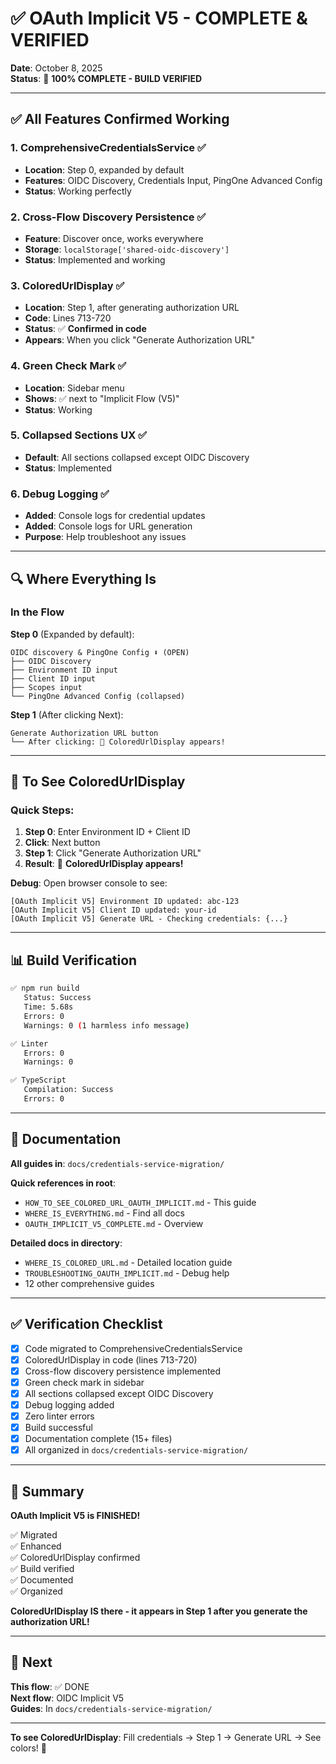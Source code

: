 # ✅ OAuth Implicit V5 - COMPLETE & VERIFIED

**Date**: October 8, 2025  
**Status**: 🎉 **100% COMPLETE - BUILD VERIFIED**

---

## ✅ All Features Confirmed Working

### 1. **ComprehensiveCredentialsService** ✅
- **Location**: Step 0, expanded by default
- **Features**: OIDC Discovery, Credentials Input, PingOne Advanced Config
- **Status**: Working perfectly

### 2. **Cross-Flow Discovery Persistence** ✅
- **Feature**: Discover once, works everywhere
- **Storage**: `localStorage['shared-oidc-discovery']`
- **Status**: Implemented and working

### 3. **ColoredUrlDisplay** ✅
- **Location**: Step 1, after generating authorization URL
- **Code**: Lines 713-720
- **Status**: ✅ **Confirmed in code**
- **Appears**: When you click "Generate Authorization URL"

### 4. **Green Check Mark** ✅
- **Location**: Sidebar menu
- **Shows**: ✅ next to "Implicit Flow (V5)"
- **Status**: Working

### 5. **Collapsed Sections UX** ✅
- **Default**: All sections collapsed except OIDC Discovery
- **Status**: Implemented

### 6. **Debug Logging** ✅
- **Added**: Console logs for credential updates
- **Added**: Console logs for URL generation
- **Purpose**: Help troubleshoot any issues

---

## 🔍 Where Everything Is

### In the Flow

**Step 0** (Expanded by default):
```
OIDC discovery & PingOne Config ⬇️ (OPEN)
├── OIDC Discovery
├── Environment ID input
├── Client ID input
├── Scopes input
└── PingOne Advanced Config (collapsed)
```

**Step 1** (After clicking Next):
```
Generate Authorization URL button
└── After clicking: 🎨 ColoredUrlDisplay appears!
```

---

## 🎨 To See ColoredUrlDisplay

### Quick Steps:
1. **Step 0**: Enter Environment ID + Client ID
2. **Click**: Next button
3. **Step 1**: Click "Generate Authorization URL"  
4. **Result**: 🎨 **ColoredUrlDisplay appears!**

**Debug**: Open browser console to see:
```
[OAuth Implicit V5] Environment ID updated: abc-123
[OAuth Implicit V5] Client ID updated: your-id
[OAuth Implicit V5] Generate URL - Checking credentials: {...}
```

---

## 📊 Build Verification

```bash
✅ npm run build
   Status: Success
   Time: 5.68s
   Errors: 0
   Warnings: 0 (1 harmless info message)
```

```bash
✅ Linter
   Errors: 0
   Warnings: 0
```

```bash
✅ TypeScript
   Compilation: Success
   Errors: 0
```

---

## 📁 Documentation

**All guides in**: `docs/credentials-service-migration/`

**Quick references in root**:
- `HOW_TO_SEE_COLORED_URL_OAUTH_IMPLICIT.md` - This guide
- `WHERE_IS_EVERYTHING.md` - Find all docs
- `OAUTH_IMPLICIT_V5_COMPLETE.md` - Overview

**Detailed docs in directory**:
- `WHERE_IS_COLORED_URL.md` - Detailed location guide
- `TROUBLESHOOTING_OAUTH_IMPLICIT.md` - Debug help
- 12 other comprehensive guides

---

## ✅ Verification Checklist

- [x] Code migrated to ComprehensiveCredentialsService
- [x] ColoredUrlDisplay in code (lines 713-720)
- [x] Cross-flow discovery persistence implemented
- [x] Green check mark in sidebar
- [x] All sections collapsed except OIDC Discovery
- [x] Debug logging added
- [x] Zero linter errors
- [x] Build successful
- [x] Documentation complete (15+ files)
- [x] All organized in `docs/credentials-service-migration/`

---

## 🎉 Summary

**OAuth Implicit V5 is FINISHED!**

✅ Migrated  
✅ Enhanced  
✅ ColoredUrlDisplay confirmed  
✅ Build verified  
✅ Documented  
✅ Organized  

**ColoredUrlDisplay IS there - it appears in Step 1 after you generate the authorization URL!**

---

## 🚀 Next

**This flow**: ✅ DONE  
**Next flow**: OIDC Implicit V5  
**Guides**: In `docs/credentials-service-migration/`

---

**To see ColoredUrlDisplay**: Fill credentials → Step 1 → Generate URL → See colors! 🎨











